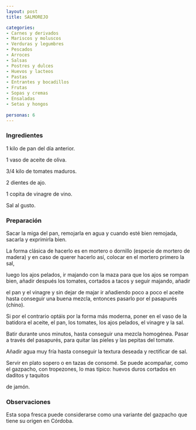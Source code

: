 ```yaml
---
layout: post
title: SALMOREJO

categories:
- Carnes y derivados
- Mariscos y moluscos
- Verduras y legumbres
- Pescados
- Arroces
- Salsas
- Postres y dulces
- Huevos y lacteos
- Pastas
- Entrantes y bocadillos
- Frutas
- Sopas y cremas
- Ensaladas
- Setas y hongos
 
personas: 6 
---
```


<h3>Ingredientes</h3>
1 kilo de pan del día anterior.

1 vaso de aceite de oliva.

3/4 kilo de tomates maduros.

2 dientes de ajo.

1 copita de vinagre de vino.

Sal al gusto.

<h3>Preparación</h3>
Sacar la miga del pan, remojarla en agua y cuando esté bien remojada, sacarla y exprimirla bien.

La forma clásica de hacerlo es en mortero o dornillo (especie de mortero de madera) y en caso de querer hacerlo así, colocar en el mortero primero la sal,

luego los ajos pelados, ir majando con la maza para que los ajos se rompan bien, añadir después los tomates, cortados a tacos y seguir majando, añadir

el pan y el vinagre y sin dejar de majar ir añadiendo poco a poco el aceite hasta conseguir una buena mezcla, entonces pasarlo por el pasapurés (chino).

Si por el contrario optáis por la forma más moderna, poner en el vaso de la batidora el aceite, el pan, los tomates, los ajos pelados, el vinagre y la sal.

Batir durante unos minutos, hasta conseguir una mezcla homogénea. Pasar a través del pasapurés, para quitar las pieles y las pepitas del tomate.

Añadir agua muy fría hasta conseguir la textura deseada y rectificar de sal.

Servir en plato sopero o en tazas de consomé. Se puede acompañar, como el gazpacho, con tropezones, lo mas típico: huevos duros cortados en daditos y taquitos

de jamón.

<h3>Observaciones</h3>
Esta sopa fresca puede considerarse como una variante del gazpacho que tiene su origen en Córdoba.

